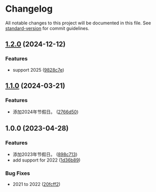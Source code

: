 # Changelog

All notable changes to this project will be documented in this file. See [standard-version](https://github.com/conventional-changelog/standard-version) for commit guidelines.

## [1.2.0](https://github.com/zcws/holidays-cn/compare/v1.1.0...v1.2.0) (2024-12-12)


### Features

* support 2025 ([9828c7e](https://github.com/zcws/holidays-cn/commit/9828c7e71970c07bd5b160d9effa076aac130162))

## [1.1.0](https://github.com/zcws/holidays-cn/compare/v1.0.0...v1.1.0) (2024-03-21)


### Features

* 添加2024年节假日。 ([2766d50](https://github.com/zcws/holidays-cn/commit/2766d5027cfdc73d3998d2ed936322f0449e75a1))

## 1.0.0 (2023-04-28)


### Features

* 添加2023年节假日。 ([898c713](https://github.com/zcws/holidays-cn/commit/898c71351edfab6d6642a376828d29abcbd7de82))
* add support for 2022 ([1d36b89](https://github.com/zcws/holidays-cn/commit/1d36b891ba5e83fd13117518b130ffde4dad90e7))


### Bug Fixes

* 2021 to 2022 ([20fcff2](https://github.com/zcws/holidays-cn/commit/20fcff269624593e669f42173d419ff14a9240fa))
